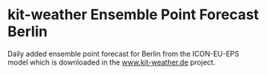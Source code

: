 # kit-weather Ensemble Point Forecast Berlin

Daily added ensemble point forecast for Berlin from the ICON-EU-EPS model which is downloaded in the www.kit-weather.de project.